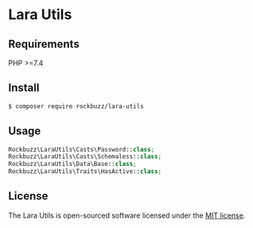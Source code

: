 # Lara Utils

## Requirements

PHP >=7.4

## Install

```bash
$ composer require rockbuzz/lara-utils
```
## Usage

```php
Rockbuzz\LaraUtils\Casts\Password::class;
Rockbuzz\LaraUtils\Casts\Schemaless::class;
Rockbuzz\LaraUtils\Data\Base::class;
Rockbuzz\LaraUtils\Traits\HasActive::class;
```
## License

The Lara Utils is open-sourced software licensed under the [MIT license](https://opensource.org/licenses/MIT).